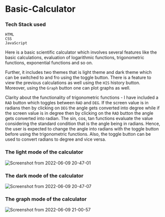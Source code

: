 
# Basic-Calculator

### Tech Stack used

```
HTML
CSS
JavaScript
```
Here is a basic scientific calculator which involves several features like the basic calculations, evaluation of logarithmic functions, trigonometric functions, exponential functions and so on.

Further, it includes two themes that is light theme and dark theme which can be switched to and fro using the toggle button.
There is a feature to view the previous calculations as well using the ```HIS``` history button.
Moreover, using the ```Graph``` button one can plot graphs as well.

Clarity about the functionality of trigonometric functions - I have included a ```RAD``` button which toggles between ```RAD``` and ```DEG```. If the screen value is in radians then by clicking on ```DEG``` the angle gets converted into degree while if the screen value is in degree then by clicking on the ```RAD``` button the angle gets converted into radian. 
The sin, cos, tan functions evaluate the value considering the standard condition that is the angle being in radians. Hence, the user is expected to change the angle into radians  with the toggle button before using the trigonometric functions. Also, the toggle button can be used to convert radians to degree and vice versa.

### The light mode of the calculator
![Screenshot from 2022-06-09 20-47-01](https://user-images.githubusercontent.com/94168243/172885706-13890d60-d46b-4932-80a2-c346ab5a2a24.png)

### The dark mode of the calculator
![Screenshot from 2022-06-09 20-47-07](https://user-images.githubusercontent.com/94168243/172885786-2825f236-c61e-45a8-9cf5-811dd34cbb39.png)

### The graph mode of the calculator
![Screenshot from 2022-06-09 21-00-57](https://user-images.githubusercontent.com/94168243/172886061-0e76a120-c570-4b26-b9ff-ce1d373d4ce8.png)
